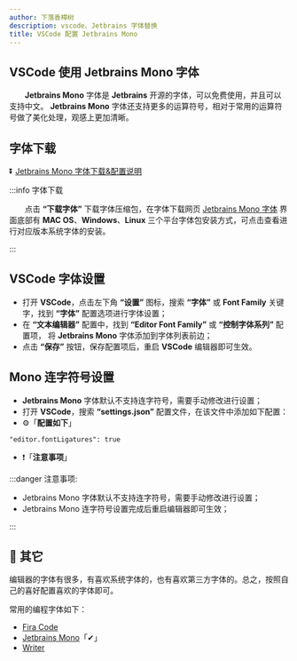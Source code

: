 ```yaml
---
author: 下落香樟树
description: vscode、Jetbrains 字体替换
title: VSCode 配置 Jetbrains Mono
---
```


## VSCode 使用 Jetbrains Mono 字体

&emsp;&emsp;**Jetbrains Mono** 字体是 **Jetbrains** 开源的字体，可以免费使用，并且可以支持中文。 **Jetbrains Mono** 字体还支持更多的运算符号，相对于常用的运算符号做了美化处理，观感上更加清晰。

## 字体下载

⏬ [Jetbrains Mono 字体下载&配置说明](https://www.jetbrains.com/zh-cn/lp/mono/)

:::info 字体下载

&emsp;&emsp;点击 **“下载字体”** 下载字体压缩包，在字体下载网页 [Jetbrains Mono 字体](https://www.jetbrains.com/zh-cn/lp/mono/) 界面底部有 **MAC OS**、**Windows**、**Linux** 三个平台字体包安装方式，可点击查看进行对应版本系统字体的安装。

:::

## VSCode 字体设置

- 打开 **VSCode**，点击左下角 **“设置”** 图标，搜索 **“字体”** 或 **Font Family** 关键字，找到 **“字体”** 配置选项进行字体设置；
- 在 **“文本编辑器”** 配置中，找到 **“Editor Font Family”** 或 **“控制字体系列”** 配置项， 将 **Jetbrains Mono** 字体添加到字体列表前边；
- 点击 **“保存”** 按钮，保存配置项后，重启 **VSCode** 编辑器即可生效。

## Mono 连字符号设置

- **Jetbrains Mono** 字体默认不支持连字符号，需要手动修改进行设置；
- 打开 **VSCode**，搜索 **“settings.json”** 配置文件，在该文件中添加如下配置：
- ⚙️「**配置如下**」

```shell title="settings.json"
"editor.fontLigatures": true
```

- ❗️「**注意事项**」

:::danger 注意事项:

- Jetbrains Mono 字体默认不支持连字符号，需要手动修改进行设置；
- Jetbrains Mono 连字符号设置完成后重启编辑器即可生效；

:::

## 🎈 其它

编辑器的字体有很多，有喜欢系统字体的，也有喜欢第三方字体的。总之，按照自己的喜好配置喜欢的字体即可。

常用的编程字体如下：

- [Fira Code](https://github.com/tonsky/FiraCode)
- [Jetbrains Mono](https://www.jetbrains.com/zh-cn/lp/mono/)「✔」
- [Writer](https://github.com/tonsky/font-writer)
